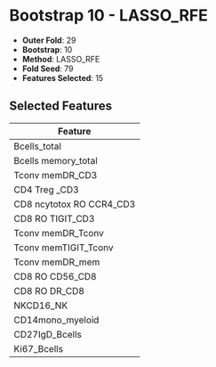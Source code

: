 # Bootstrap 10 - LASSO_RFE

- **Outer Fold**: 29
- **Bootstrap**: 10
- **Method**: LASSO_RFE
- **Fold Seed**: 79
- **Features Selected**: 15

## Selected Features

| Feature |
|---------|
| Bcells_total |
| Bcells memory_total |
| Tconv memDR_CD3 |
| CD4 Treg _CD3 |
| CD8 ncytotox RO CCR4_CD3 |
| CD8 RO TIGIT_CD3 |
| Tconv memDR_Tconv |
| Tconv memTIGIT_Tconv |
| Tconv memDR_mem |
| CD8 RO CD56_CD8 |
| CD8 RO DR_CD8 |
| NKCD16_NK |
| CD14mono_myeloid |
| CD27IgD_Bcells |
| Ki67_Bcells |
